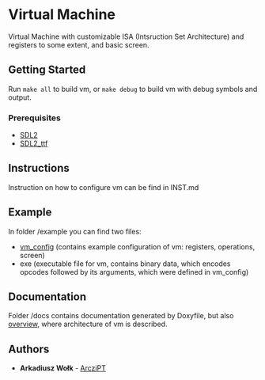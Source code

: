 # Virtual Machine

Virtual Machine with customizable ISA (Intsruction Set Architecture) and registers to some extent, and basic screen.

## Getting Started

Run `make all` to build vm, or `make debug` to build vm with debug symbols and output.

### Prerequisites

- [SDL2](https://www.libsdl.org/download-2.0.php)
- [SDL2_ttf](https://www.libsdl.org/projects/SDL_ttf/)

## Instructions

Instruction on how to configure vm can be find in INST.md

## Example

In folder /example you can find two files:
- [vm_config](/example/vm_config) (contains example configuration of vm: registers, operations, screen)
- exe (executable file for vm, contains binary data, which encodes opcodes followed by its arguments, which were defined in vm_config)

## Documentation

Folder /docs contains documentation generated by Doxyfile, but also [overview](/docs/overview), where architecture of vm is described.

## Authors

* **Arkadiusz Wołk** - [ArcziPT](https://github.com/ArcziPT)

